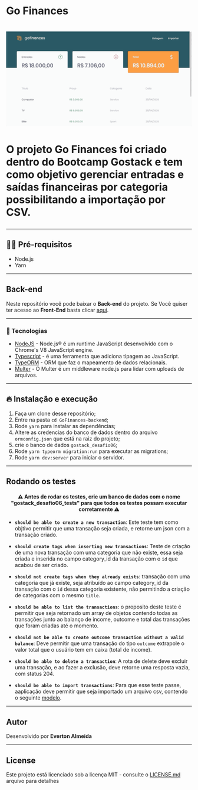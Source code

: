 
# Go Finances

<h1>
<img src="https://github.com/EvertonAlmeida/GoFinances-backend/blob/master/src/assets/gofinances.gif">
<h1>

O projeto **Go Finances** foi criado dentro do **Bootcamp Gostack** e tem como objetivo gerenciar entradas e saídas financeiras por categoria possibilitando a importação por CSV.

---
## ✋🏻 Pré-requisitos

* Node.js
* Yarn
---

## Back-end

Neste repositório você pode baixar o **Back-end** do projeto. Se Você quiser ter acesso ao **Front-End** basta clicar [aqui](https://github.com/EvertonAlmeida/GoFinances-frontend).

---

### 🚀 Tecnologias

* [NodeJS](https://nodejs.org/) - Node.js® é um runtime JavaScript desenvolvido com o Chrome's V8 JavaScript engine.
* [Typescript](https://www.typescriptlang.org/) - é uma ferramenta que adiciona tipagem ao JavaScript.
* [TypeORM](https://typeorm.io/#/) - ORM que faz o mapeamento de dados relacionais.
* [Multer](https://github.com/expressjs/multer) - O Multer é um middleware node.js para lidar com uploads de arquivos.


---
## 🔥 Instalação e execução

1. Faça um clone desse repositório;
2. Entre na pasta `cd GoFinances-backend`;
3. Rode `yarn` para instalar as dependências;
4. Altere as credencias do banco de dados dentro do arquivo `ormconfig.json` que está na raiz do projeto;
5. crie o banco de dados `gostack_desafio06`;
6. Rode `yarn typeorm migration:run` para executar as migrations;
7. Rode `yarn dev:server` para iniciar o servidor.

---

## Rodando os testes


<h4 align="center">
  ⚠️ Antes de rodar os testes, crie um banco de dados com o nome "gostack_desafio06_tests" para que todos os testes possam executar corretamente ⚠️
</h4>

- **`should be able to create a new transaction`**: Este teste tem como objtivo permitir que uma transação seja criada, e retorne um json com a transação criado.

* **`should create tags when inserting new transactions`**: Teste de criação de uma nova transação com uma categoria que não existe, essa seja criada e inserida no campo category_id da transação com o `id` que acabou de ser criado.

- **`should not create tags when they already exists`**: transação com uma categoria que já existe, seja atribuído ao campo category_id da transação com o `id` dessa categoria existente, não permitindo a criação de categorias com o mesmo `title`.

* **`should be able to list the transactions`**: o proposito deste teste é permitir que seja retornado um array de objetos contendo todas as transações junto ao balanço de income, outcome e total das transações que foram criadas até o momento.

- **`should not be able to create outcome transaction without a valid balance`**: Deve permitir que uma transação do tipo `outcome` extrapole o valor total que o usuário tem em caixa (total de income).

* **`should be able to delete a transaction`**: A rota de delete deve excluir uma transação, e ao fazer a exclusão, deve retorne uma resposta vazia, com status 204.

- **`should be able to import transactions`**: Para que esse teste passe, aaplicação deve permitir que seja importado um arquivo csv, contendo o seguinte [modelo](./assets/file.csv).

---

## Autor

Desenvolvido por **Everton Almeida**

---

## License

Este projeto está licenciado sob a licença MIT - consulte o [LICENSE.md](LICENSE.md) arquivo para detalhes
